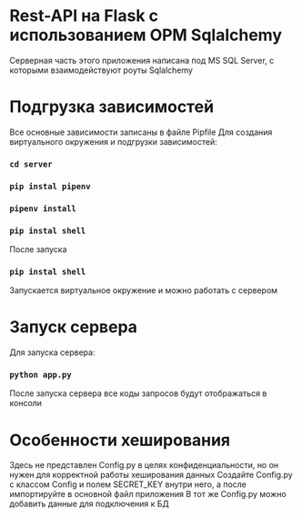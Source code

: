 # Rest-API на Flask с использованием ОРМ Sqlalchemy

Серверная часть этого приложения написана под MS SQL Server, с которыми взаимодействуют роуты Sqlalchemy

# Подгрузка зависимостей

Все основные зависимости записаны в файле Pipfile
Для создания виртуального окружения и подгрузки зависимостей:

### `cd server`
### `pip instal pipenv`
### `pipenv install`
### `pip instal shell`

После запуска 
### `pip instal shell`
Запускается виртуальное окружение и можно работать с сервером

# Запуск сервера

Для запуска сервера:
### `python app.py`

После запуска сервера все коды запросов будут отображаться в консоли

# Особенности хеширования

Здесь не представлен Config.py в целях конфиденциальности, но он нужен для корректной работы хеширования данных
Создайте Config.py с классом Config и полем SECRET_KEY внутри него, а после импортируйте в основной файл приложения
В тот же Config.py можно добавить данные для подключения к БД